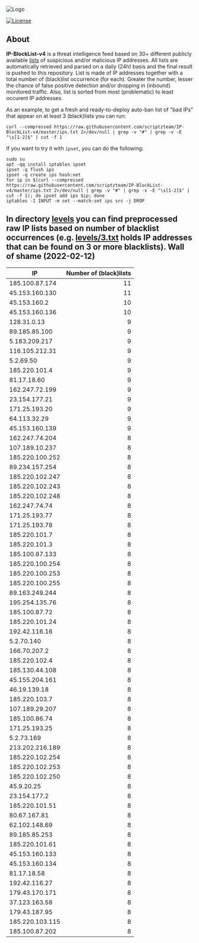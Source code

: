 ![Logo](https://i.imgur.com/PyKLAe7.png)

[![License](https://img.shields.io/badge/license-The_Unlicense-red.svg)](https://unlicense.org/)

About
----

**IP-BlockList-v4** is a threat intelligence feed based on 30+ different publicly available [lists](https://github.com/stamparm/maltrail) of suspicious and/or malicious IP addresses. All lists are automatically retrieved and parsed on a daily (24h) basis and the final result is pushed to this repository. List is made of IP addresses together with a total number of (black)list occurrence (for each). Greater the number, lesser the chance of false positive detection and/or dropping in (inbound) monitored traffic. Also, list is sorted from most (problematic) to least occurent IP addresses.

As an example, to get a fresh and ready-to-deploy auto-ban list of "bad IPs" that appear on at least 3 (black)lists you can run:

```
curl --compressed https://raw.githubusercontent.com/scriptzteam/IP-BlockList-v4/master/ips.txt 2>/dev/null | grep -v "#" | grep -v -E "\s[1-2]$" | cut -f 1
```

If you want to try it with `ipset`, you can do the following:

```
sudo su
apt -qq install iptables ipset
ipset -q flush ips
ipset -q create ips hash:net
for ip in $(curl --compressed https://raw.githubusercontent.com/scriptzteam/IP-BlockList-v4/master/ips.txt 2>/dev/null | grep -v "#" | grep -v -E "\s[1-2]$" | cut -f 1); do ipset add ips $ip; done
iptables -I INPUT -m set --match-set ips src -j DROP
```

In directory [levels](levels) you can find preprocessed raw IP lists based on number of blacklist occurrences (e.g. [levels/3.txt](levels/3.txt) holds IP addresses that can be found on 3 or more blacklists).
Wall of shame (2022-02-12)
----

|IP|Number of (black)lists|
|---|--:|
185.100.87.174|11
45.153.160.130|11
45.153.160.2|10
45.153.160.136|10
128.31.0.13|9
89.185.85.100|9
5.183.209.217|9
116.105.212.31|9
5.2.69.50|9
185.220.101.4|9
81.17.18.60|9
162.247.72.199|9
23.154.177.21|9
171.25.193.20|9
64.113.32.29|9
45.153.160.139|9
162.247.74.204|8
107.189.10.237|8
185.220.100.252|8
89.234.157.254|8
185.220.102.247|8
185.220.102.243|8
185.220.102.248|8
162.247.74.74|8
171.25.193.77|8
171.25.193.78|8
185.220.101.7|8
185.220.101.3|8
185.100.87.133|8
185.220.100.254|8
185.220.100.253|8
185.220.100.255|8
89.163.249.244|8
195.254.135.76|8
185.100.87.72|8
185.220.101.24|8
192.42.116.16|8
5.2.70.140|8
166.70.207.2|8
185.220.102.4|8
185.130.44.108|8
45.155.204.161|8
46.19.139.18|8
185.220.103.7|8
107.189.29.207|8
185.100.86.74|8
171.25.193.25|8
5.2.73.169|8
213.202.216.189|8
185.220.102.254|8
185.220.102.253|8
185.220.102.250|8
45.9.20.25|8
23.154.177.2|8
185.220.101.51|8
80.67.167.81|8
62.102.148.69|8
89.185.85.253|8
185.220.101.61|8
45.153.160.133|8
45.153.160.134|8
81.17.18.58|8
192.42.116.27|8
179.43.170.171|8
37.123.163.58|8
179.43.187.95|8
185.220.103.115|8
185.100.87.202|8
